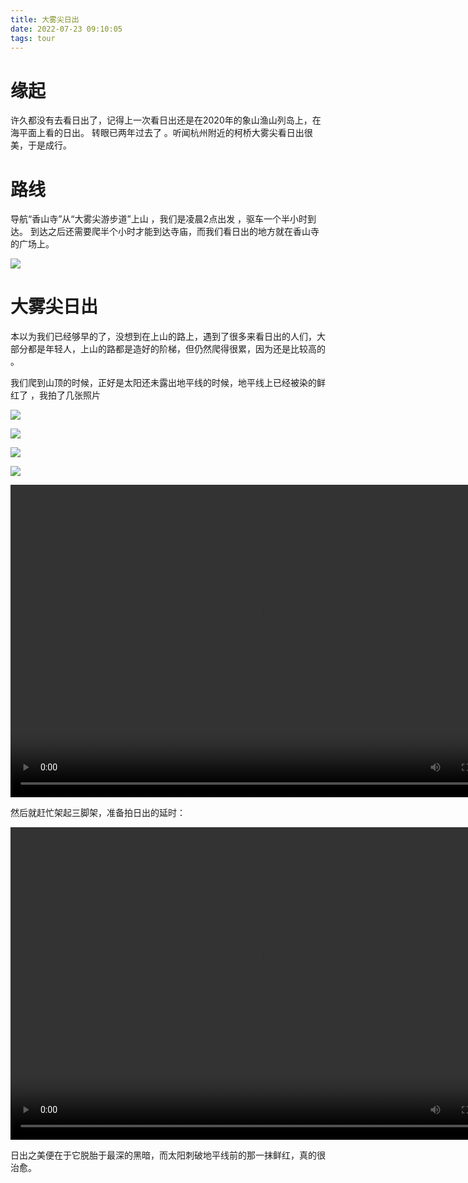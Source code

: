 ```yaml
---
title: 大雾尖日出 
date: 2022-07-23 09:10:05
tags: tour
---
```


# 缘起

许久都没有去看日出了，记得上一次看日出还是在2020年的象山渔山列岛上，在海平面上看的日出。 转眼已两年过去了  。听闻杭州附近的柯桥大雾尖看日出很美，于是成行。



# 路线

导航“香山寺”从“大雾尖游步道”上山 ，我们是凌晨2点出发 ，驱车一个半小时到达。 到达之后还需要爬半个小时才能到达寺庙，而我们看日出的地方就在香山寺的广场上。 

![](6.jpg) 

# 大雾尖日出

本以为我们已经够早的了，没想到在上山的路上，遇到了很多来看日出的人们，大部分都是年轻人，上山的路都是造好的阶梯，但仍然爬得很累，因为还是比较高的 。 

我们爬到山顶的时候，正好是太阳还未露出地平线的时候，地平线上已经被染的鲜红了 ，我拍了几张照片  

![](2.jpg)

![](4.jpg)

![](5.jpg)  

![](7.jpg)  



<video width="800" height="500" controls="controls">
    <source src="video.MP4" type="video/mp4">
</video>

然后就赶忙架起三脚架，准备拍日出的延时： 


<video width="800" height="500" controls="controls">
    <source src="sunrise.MP4" type="video/mp4">
</video>


 







日出之美便在于它脱胎于最深的黑暗，而太阳刺破地平线前的那一抹鲜红，真的很治愈。 
